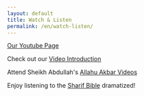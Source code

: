 ```yaml
---
layout: default
title: Watch & Listen
permalink: /en/watch-listen/
---
```


[Our Youtube Page](https://www.youtube.com/channel/UCO-jeCNyZ2D-qmMs3fNA_nA)  

Check out our [Video Introduction](https://youtube.com/watch?v=fWj19zsFZg0)  

Attend Sheikh Abdullah's [Allahu Akbar Videos](https://www.youtube.com/channel/UCO-jeCNyZ2D-qmMs3fNA_nA)  

Enjoy listening to the [Sharif Bible](https://www.youtube.com/channel/UC9u4q6ZsOv6kdnxHW0OrNTg) dramatized!